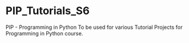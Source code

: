 # PIP_Tutorials_S6

PIP - Programming in Python
To be used for various Tutorial Projects for Programming in Python course.
